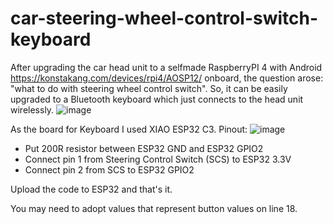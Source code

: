 # car-steering-wheel-control-switch-keyboard

After upgrading the car head unit to a selfmade RaspberryPI 4 with Android https://konstakang.com/devices/rpi4/AOSP12/ onboard, the question arose: "what to do with steering wheel control switch".
So, it can be easily upgraded to a Bluetooth keyboard which just connects to the head unit wirelessly.
![image](https://github.com/usatenko/car-steering-wheel-control-switch-keyboard/assets/1710344/754fe04e-78db-49d1-b514-91ca1a498978)

As the board for Keyboard I used XIAO ESP32 C3.
Pinout:
![image](https://github.com/usatenko/car-steering-wheel-control-switch-keyboard/assets/1710344/e59508d7-a8f8-4d87-8ddb-68d651c60d5f)
- Put 200R resistor between ESP32 GND and ESP32 GPIO2
- Connect pin 1 from Steering Control Switch (SCS) to ESP32 3.3V
- Connect pin 2 from SCS to ESP32 GPIO2

Upload the code to ESP32 and that's it.

You may need to adopt values that represent button values on line 18.
